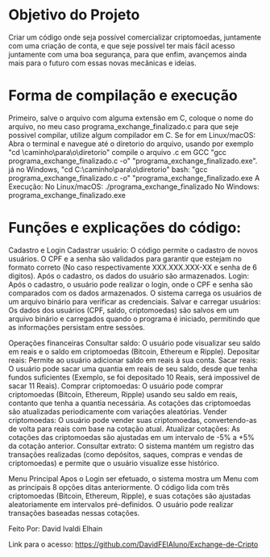 # Objetivo do Projeto
Criar um código onde seja possível comercializar criptomoedas, juntamente com uma criação de conta, e que seje possível ter mais fácil acesso juntamente com uma boa segurança, para que enfim, avançemos ainda mais para o futuro com essas novas mecânicas e ideias.

# Forma de compilação e execução
Primeiro, salve o arquivo com alguma extensão em C, coloque o nome do arquivo, no meu caso programa_exchange_finalizado.c
para que seje possivel compilar, utilize algum compilador em C.
Se for em Linux/macOS: Abra o terminal e navegue até o diretorio do arquivo, usando por exemplo "cd \caminho\para\o\diretorio" compile o arquivo .c em GCC "gcc programa_exchange_finalizado.c -o" "programa_exchange_finalizado.exe".
já no Windows, "cd C:\caminho\para\o\diretorio" bash: "gcc programa_exchange_finalizado.c -o" "programa_exchange_finalizado.exe
A Execução: 
No Linux/macOS: ./programa_exchange_finalizado
No Windows: programa_exchange_finalizado.exe

# Funções e explicações do código:
Cadastro e Login
Cadastrar usuário: O código permite o cadastro de novos usuários. O CPF e a senha são validados para garantir que estejam no formato correto (No caso respectivamente XXX.XXX.XXX-XX e senha de 6 digitos). Após o cadastro, os dados do usuário são armazenados.
Login: Após o cadastro, o usuário pode realizar o login, onde o CPF e senha são comparados com os dados armazenados. O sistema carrega os usuários de um arquivo binário para verificar as credenciais.
Salvar e carregar usuários: Os dados dos usuários (CPF, saldo, criptomoedas) são salvos em um arquivo binário e carregados quando o programa é iniciado, permitindo que as informações persistam entre sessões.

Operações financeiras
Consultar saldo: O usuário pode visualizar seu saldo em reais e o saldo em criptomoedas (Bitcoin, Ethereum e Ripple).
Depositar reais: Permite ao usuário adicionar saldo em reais à sua conta.
Sacar reais: O usuário pode sacar uma quantia em reais de seu saldo, desde que tenha fundos suficientes (Exemplo, se foi depositado 10 Reais, será impossivel de sacar 11 Reais).
Comprar criptomoedas: O usuário pode comprar criptomoedas (Bitcoin, Ethereum, Ripple) usando seu saldo em reais, contanto que tenha a quantia necessária. As cotações das criptomoedas são atualizadas periodicamente com variações aleatórias.
Vender criptomoedas: O usuário pode vender suas criptomoedas, convertendo-as de volta para reais com base na cotação atual.
Atualizar cotações: As cotações das criptomoedas são ajustadas em um intervalo de -5% a +5% da cotação anterior.
Consultar extrato: O sistema mantém um registro das transações realizadas (como depósitos, saques, compras e vendas de criptomoedas) e permite que o usuário visualize esse histórico.

Menu Principal
Apos o Login ser efetuado, o sistema mostra um Menu com as principais 8 opções ditas anteriormente.
O código lida com três criptomoedas (Bitcoin, Ethereum, Ripple), e suas cotações são ajustadas aleatoriamente em intervalos pré-definidos. O usuário pode realizar transações baseadas nessas cotações.

Feito Por: David Ivaldi Elhain

Link para o acesso: https://github.com/DavidFEIAluno/Exchange-de-Cripto
